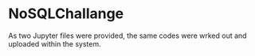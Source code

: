 # NoSQLChallange

As two Jupyter files were provided, the same codes were wrked out and uploaded within the system.
